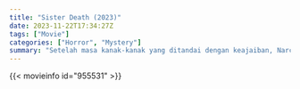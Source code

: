 ```yaml
---
title: "Sister Death (2023)"
date: 2023-11-22T17:34:27Z
tags: ["Movie"]
categories: ["Horror", "Mystery"]
summary: "Setelah masa kanak-kanak yang ditandai dengan keajaiban, Narcisa, seorang biarawati pemula bergabung dengan sekolah untuk mengajar gadis-gadis muda."
---
```


<mux-player stream-type="on-demand"
src="https://kp3d-my.sharepoint.com/personal/ryoo_kp3d_onmicrosoft_com/_layouts/15/download.aspx?share=EeHOUIS6hqNLgB369XwkCsMB0fhfBGxif9Z7OFJkC6xSIA" prefer-playback="mse" controls>

</mux-player>


{{< movieinfo id="955531" >}}

<script src="https://cdn.jsdelivr.net/npm/@mux/mux-player"></script>

 <script type="application/ld+json ">
{
"@context": "https://schema.org/",
"@type": "VideoObject",
"name": "Sister Death (2023)",
"contentUrl": "https://stream.mux.com/PJu9p2ciFkRyKsJFF8YRq1ing2QY6R02hSbAbXyj9i6I.m3u8",
"thumbnailUrl": "https://www.themoviedb.org/t/p/original/ZsiP0qr8TRUJTAd1VE0VNkLzhH.jpg?width=314&fit_mode=preserve&time=25",
"uploadDate": "2023-11-22T17:34:27Z",
}

</script>